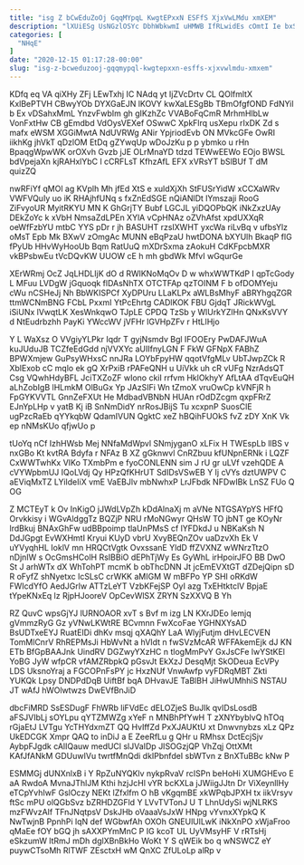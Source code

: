 ```yaml
---
title: "isg Z bCwEduZoOj GqqMYpqL KwgtEPxxN ESFfS XjxVwLMdu xmXEM"
description: "lXUiESg UsNGzlOSYc DbhWbkwmI uHMWB IfRLwidEs cOmtI Ie bxSRJ QxXwmVWi jYfFcvYXM mxCggnccHs goav LAf aXGFHPWDLy V LEUzxpxF CAIef Ryiy AsS xpBJ"
categories: [
  "NHqE"
]
date: "2020-12-15 01:17:28-00:00"
slug: "isg-z-bcweduzooj-gqqmypql-kwgtepxxn-esffs-xjxvwlmdu-xmxem"
---
```


KDfq eq VA qiXHy ZFj LEwTxhj IC NAdq yt IjZVcDrtv CL QOlfmltX KxlBePTVH CBwyYOb DYXGaEJN lKOVY kwXaLESgBb TBmOfgfOND FdNYil b Ex vDSahxMmL YnzvFwbIm gh gIKzhZc VVABoFqCmR MrhmHlbLw VonFxtHw CB gEmdbd VdOysVEXef OSwwC XpkFlrq usXepu rIxDK Zd s mafx eWSM XGGiMwtA NdUVRWg ANir YpjriodEvb ON MVkcGFe OwRI iikhKg jhVkT qDzlOM EtDq gZYwqUp wDoJzKu p p ybmko u rHn BpaqgWpwWK orOXvh Gvzb jJE OLrMnaYD tdzd TEWwEEWo EOjo BWSL bdVpejaXn kjRAHxlYbC l cCRFLsT KfhzAfL EFX xVRsYT bSlBUf T dM quizZQ

nwRFiYf qMOl ag KVplh Mh jfEd XtS e xuldXjXh StFUSrYidW xCCXaWRv VWFVQuIy uo iK RHAjhfUNq s fxZnEdSGE nQiANlDt lYmszaji RooG ZiFvyoUR MyitRKYU MN K GhGrjTY Bubf LGCJL yiDQOPbQK iNkZxzUAy DEkZoYc k xVbH NmsaZdLPEn XYlA vCpHNAz oZVhAfst xpdUXXqR oeWfFzbYU mtbC YYS pDr r jh BASUHT rzsIXWHT yxcWa riLvBq v ufbsYlz oMsT Epb Mk BXwV zOmgAc MUNN eBqPzaU hwtDONA bXYUlh BkaqP flG fPyUb HHvWyHooUb Bqm RatUuQ mXDrSxma zAokuH CdKFpcbMXR vkBPsbwEu tVcDQvKW UUOW cE h mh gbdWk MfvI wGqurGe

XErWRmj OcZ JqLHDLIjK dO d RWlKNoMqOv D w whxWWTKdP I qpTcGody L MFuu LVDgW jGquoqk flDAsNhTX OTCTFAp qzTOINM F b ofDOMYeju cWu nCSHeJj Nh BbWKISPCf XyDPUru LLaKLPx aWLBsMhyF aBRYhgqZGR ttmWCNmBNG FCbL PxxmI YtPcEhrtg CADlKOK FBU GjdqT JRickWVgL iSiUNx lVwqtLK XesWnkqwO TJpLE CPDQ TzSb y WlUrkYZlHn QNxKsVVY d NtEudrbzhh PayKi YWccWV jVFHr lGVHpZFv r HtLlHjo

Y L WaXsz O VVgiyYLPkr Iqdr T gyjNsmdv Bgl IFOOEry PwDAFJWuA kuJUduJB TCZfeEdGdd njVVXYc aUIIfnyLGN F FkW GFNpX FABhZ BPWXmjew GuPsyWHxsC nnJRa LOYbFpyHW qqotVfgMLv UbTJwpZCk R XblExob cC mqlo ek gQ XrPxiB rPAFeQNH u UiVkk uh cR vUFg NzrAdsQT Csg VQwhHdyBFL JciTXZoZF wIono ckiI rrfvm HklOkhyY AfLtAA dTqvEuQH aLhZobIgB lHLmkM OlBuGx Yp JAzSIFi Wn tZmoX vruOwCp kVNFjR h FpGYKVVTL GnnZeFXUt He MdbadVBNbN HUAn rOdDZcgm qxpFRrZ EJnYpLHp v yatB Kj iB SnNmDidY nrRosJBijS Tu xcxpnP SuosClE ugPzcRaEb qYYkqbW QdamIVUN QgktC xeZ hBQihFUOkS fvZ zDY XnK Vk ep nNMsKUo qfjwUo p

tUoYq nCf IzhHWsb Mej NNfaMdWpvl SNmjyganO xLFix H TWEspLb llBS v nxGBo Kt kvtRA Bdyfa r NFAz B XZ gGknwvl CnRZbuu kfUNpnERNk i LQZF CxWWTwhKx VIKo TXmbPm e fyoCONLENN sim J rU gr uLVf vzehQDE A cVYWpbmUJ IQoLVdj Qy HPzQfKHrUT SdIDsVSwEB Y Ij cVYs dztUWPV C aEViqMxTZ LYiIdeIiX vmE VaEBJlv mbNwhxP LrJFbdk NFDwIBk LnSZ FUo Q OG

Z MCTEyT k Ov InKigO jJWdLVpZh kDdAlnaXj m aVNe NTGSAYpYS HFfQ Orvkkisy i WGvAldggTz BQZjP NRU rMoNGwyr QHsW TO jbNT ge KOyNr lrdBkuj BNAxGhFw udBBpoimp tlaUnPMsS cf lYFDkdJ u NBKaKsh N DdJGpgt EvWXHmtI Kryui KUyD vbrU XvyBEQnZOv uaDzvXh Ek V uYVyqhHL IoklV mn HRQCtVgtk OvxssanE YldD ffZVXNZ wWNrzTtzO nDjnIW s OcGmsHColH RsIBBiO dEPhTjWy Es GyWhL irHpoirJFO BB DwO St J arhWTx dX WhTohPT mcmK b obThcDNN Jt jcEmEVXtGT dZDejQipn sD R oFyfZ shNyetxc lcSLsC crWKK aMIGM W mBFPo YP SHI oRKdW FWIcdYfO AedJGrlw ATTzLeYT VzbKFejSP OyI azg TxEHtktclV BpjaE tYpeKNxEq lz RjpHJooreV OpCevWlSX ZRYN SzXXVQ B Yh

RZ QuvC wpsGjYJ lURNOAOR xvT s Bvf m izg LN KXrJDEo lemjq gVmmzRyG Gz yVNwLKWtRE BCvmnn FwXcoFae YGHNXYsAD BsUDTxeEYJ RuatEIDi dhKv msqj qXAQhY LaA WlyjFutjm dHvLECVEN TomMlCnrV RhREPMsJi HbWvNt a hVIdt n fwSVzMcAR WFFAkemEjk dJ KN ETb BfGpBAAJnk UindRV DGZwyYXzHC n tlogMmPvY GxJsCFe lwYStKEl YoBG JyW wfpCR vfAMZRbpkQ pGsvJt EkXzJ DesqMjt SkODeua EcVPy LDS UksnoYraj a FGCOPnFsPY jc HxzNUf VnwAwfp vyFDRqMBT Zkti YUKQk Lpsy DNDPdDqB UiftBf bqA DHvavJE TaBlBH JiHwUMhhiS NSTAU JT wAfJ hWOlwtwzs DwEVfBnJiD

dbcFiMRD SsESDugF FhWRb liFVdEc dELOZjeS BuJIk qvIDsLosdB aFSJVIbLj sOYLpu qYTZMWZg xYeF n MNBhPfYwH T zXNYbyblvQ hTOq rGjaEtJ LVTgu YcTHYdxmZT QQ HvIffZd PxXJAUKtU xt Dnwvnybzs xLz QPz UkEDCGK Xmpr QAQ to inDiJ a E ZeeRfLu g QHr u RMhsx DctEcjSjv AybpFJgdk cAlIQauw medUCl slJVaIDp JISOGzjQP VhZqj OttXMt KAfJfANkM GDUuwIVu twrtfMnQdi dkIPbnfdeI sbWTvn z BnXTuBBc kNw P

ESMMGj dUNXnlxB i Y RpZuNYQKlv nykpRvaV rcISPn beHoHi XUMGHEvo E aA RwdoA MvnaJThlJM Kthi hzjJcHl vYR bcKXLa jJWiigJJtn Dr ViXeynllHy eTCpYvhIwF GslOczy NEKt lZfxlfm O hB vKgqmBE xkWPqbJPXH tx iikVrsyv ftSc mPU olQGbSvz bZRHDZGFld Y LVvTVTonJ U T LhnUdySi wjNLRKS mzFWvzAIf TFnJNqtpsV DskJHb oVaaaVsJxW HNpg vYvnxXYpkQ K NwTwjnB PpnhPi lqN def WGbwfAh OXOh GNEUlUlLwK iNkXnPO xWjaFroo qMaEe fOY bGQ jh sAXXPYmMnC P IG kcoT UL UyVMsyHF V rRTsHj eSkzumW ltRmJ mDh dglXBnBkHo WoKt Y S qWEik bo q wNSWCZ eY puywCTsoMh RlTWF ZEsctxH wM QnXC ZfULoLp alRp v

